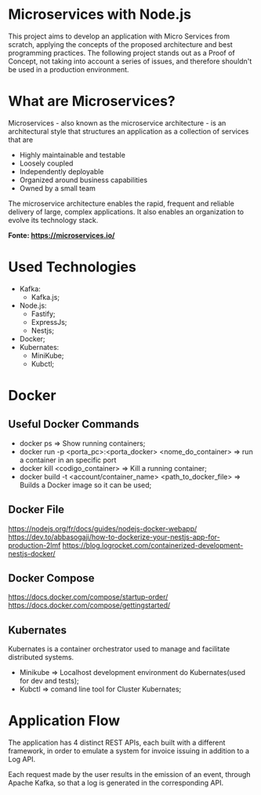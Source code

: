 # Microservices with Node.js

This project aims to develop an application with Micro Services from scratch, applying the concepts of the proposed architecture and best programming practices. The following project stands out as a Proof of Concept, not taking into account a series of issues, and therefore shouldn't be used in a production environment.

# What are Microservices?

Microservices - also known as the microservice architecture - is an architectural style that structures an application as a collection of services that are

- Highly maintainable and testable
- Loosely coupled
- Independently deployable
- Organized around business capabilities
- Owned by a small team

The microservice architecture enables the rapid, frequent and reliable delivery of large, complex applications. It also enables an organization to evolve its technology stack.

**Fonte: <https://microservices.io/>**

# Used Technologies

- Kafka:
  - Kafka.js;
- Node.js:
  - Fastify;
  - ExpressJs;
  - Nestjs;
- Docker;
- Kubernates:
  - MiniKube;
  - Kubctl;


# Docker

## Useful Docker Commands

- docker ps => Show running containers;
- docker run -p <porta_pc>:<porta_docker> <nome_do_container> => run a container in an specific port
- docker kill <codigo_container> => Kill a running container;
- docker build -t <account/container_name> <path_to_docker_file> => Builds a Docker image so it can be used;

## Docker File
https://nodejs.org/fr/docs/guides/nodejs-docker-webapp/
https://dev.to/abbasogaji/how-to-dockerize-your-nestjs-app-for-production-2lmf
https://blog.logrocket.com/containerized-development-nestjs-docker/

## Docker Compose
https://docs.docker.com/compose/startup-order/
https://docs.docker.com/compose/gettingstarted/

## Kubernates

Kubernates is a container orchestrator used to manage and facilitate distributed systems.
- Minikube => Localhost development environment do Kubernates(used for dev and tests);
- Kubctl => comand line tool for Cluster Kubernates; 

# Application Flow

The application has 4 distinct REST APIs, each built with a different framework, in order to emulate a system for invoice issuing in addition to a Log API.

Each request made by the user results in the emission of an event, through Apache Kafka, so that a log is generated in the corresponding API.